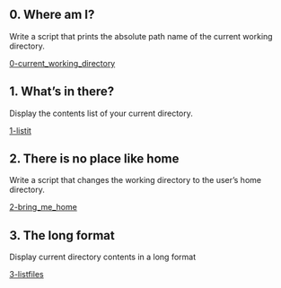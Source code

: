 ## 0. Where am I?
Write a script that prints the absolute path name of the current working directory.

[0-current_working_directory](https://github.com/sindi702/holbertonschool-shell/blob/main/basics/0-current_working_directory)


## 1. What’s in there?
Display the contents list of your current directory.

[1-listit](https://github.com/sindi702/holbertonschool-shell/blob/main/basics/1-listit)

## 2. There is no place like home
Write a script that changes the working directory to the user’s home directory.

[2-bring_me_home](https://github.com/sindi702/holbertonschool-shell/blob/main/basics/2-bring_me_home)

## 3. The long format
Display current directory contents in a long format

[3-listfiles](https://github.com/sindi702/holbertonschool-shell/blob/main/basics/3-listfiles)
